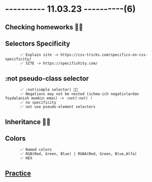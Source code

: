 # ---------- 11.03.23 ----------(6)

## Checking homeworks 👍🏻

## Selectors Specificity

           ✅ Explain site -> https://css-tricks.com/specifics-on-css-specificity/
           ✅ SITE -> https://specifishity.com/

## :not pseudo-class selector

           ✅ :not(simple selector) 👍🏻
           ✅ Negations may not be nested (ichma-ich negativlardan foydalanish mumkin emas) -> :not(:not) !
           ✅ no specificity
           ✅ not use pseudo-element selectors

## Inheritance 👍🏻

## Colors

           ✅ Named colors
           ✅ RGB(Red, Green, Blue) | RGBA(Red, Green, Blue,Alfa)
           ✅ HEX

## [Practice](https://bit.ly/3ZZdi29)
